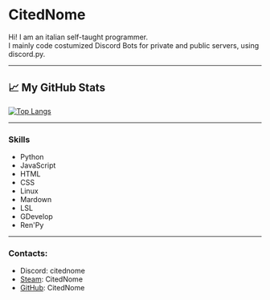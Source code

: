 # CitedNome
Hi! I am an italian self-taught programmer. <br />
I mainly code costumized Discord Bots for private and public servers, using discord.py.

***

## &#x1f4c8; My GitHub Stats

[![Top Langs](https://github-readme-stats.vercel.app/api/top-langs/?username=CitedNome&hide=java,html,css&theme=radical)](https://github.com/anuraghazra/github-readme-stats)
<!---
[![CitedNome's GitHub stats](https://github-readme-stats.vercel.app/api?username=CitedNome&theme=radical)](https://github.com/anuraghazra/github-readme-stats)
-->
***

### Skills
- Python
- JavaScript
- HTML
- CSS
- Linux
- Mardown
- LSL
- GDevelop
- Ren'Py
***

### Contacts:
- Discord: citednome
- [Steam](https://steamcommunity.com/profiles/76561198870819840/): CitedNome
- [GitHub](https://github.com/CitedNome): CitedNome
